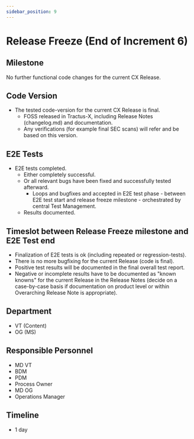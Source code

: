 ```yaml
---
sidebar_position: 9
---
```


# Release Freeze (End of Increment 6)

## Milestone

No further functional code changes for the current CX Release.

## Code Version

- The tested code-version for the current CX Release is final.
  - FOSS released in Tractus-X, including Release Notes (changelog.md) and documentation.
  - Any verifications (for example final SEC scans) will refer and be based on this version.

## E2E Tests

- E2E tests completed.
  - Either completely successful.
  - Or all relevant bugs have been fixed and successfully tested afterward.
    - Loops and bugfixes and accepted in E2E test phase - between E2E test start and release freeze milestone - orchestrated by central Test Management.
  - Results documented.

## Timeslot between Release Freeze milestone and E2E Test end

- Finalization of E2E tests is ok (including repeated or regression-tests).
- There is no more bugfixing for the current Release (code is final).
- Positive test results will be documented in the final overall test report.
- Negative or incomplete results have to be documented as "known knowns" for the current Release in the Release Notes (decide on a case-by-case basis if documentation on product level or within Overarching Release Note is appropriate).

## Department

- VT (Content)
- OG (MS)

## Responsible Personnel

- MD VT
- BDM
- PDM
- Process Owner
- MD OG
- Operations Manager

## Timeline

- 1 day
